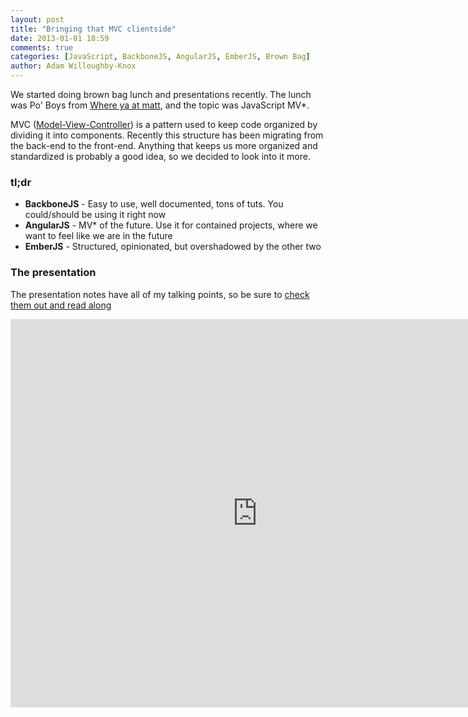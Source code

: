 ```yaml
---
layout: post
title: "Bringing that MVC clientside"
date: 2013-01-01 18:59
comments: true
categories: [JavaScript, BackboneJS, AngularJS, EmberJS, Brown Bag]
author: Adam Willoughby-Knox
---
```


We started doing brown bag lunch and presentations recently. The lunch was
Po' Boys from [Where ya at matt](http://whereyaatmatt.com/), and the topic
was JavaScript MV*.

MVC ([Model-View-Controller](http://en.wikipedia.org/wiki/Model%E2%80%93view%E2%80%93controller)) 
is a pattern used to keep code organized by dividing it into components.
Recently this structure has been migrating from the back-end to the front-end. 
Anything that keeps us more organized and standardized is probably a good idea, so we 
decided to look into it more.

### tl;dr
+ **BackboneJS** - Easy to use, well documented, tons of tuts. You could/should be using it
right now
+ **AngularJS** - MV* of the future. Use it for contained projects, where we want to feel like we are in the future
+ **EmberJS** - Structured, opinionated, but overshadowed by the other two

<!-- more -->
### The presentation
The presentation notes have all of my talking points, so be sure to 
[check them out and read along](https://docs.google.com/presentation/d/1CE6bFc6yP09OcIJ6xoFxfkVOkGxUxLFUZWgAQGXvbRA/edit)

<iframe src="https://docs.google.com/presentation/embed?id=1CE6bFc6yP09OcIJ6xoFxfkVOkGxUxLFUZWgAQGXvbRA&start=false&loop=false&delayms=3000" frameborder="0" width="790" height="621" allowfullscreen="true" mozallowfullscreen="true" webkitallowfullscreen="true"></iframe>